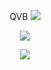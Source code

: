 
<p align="center">QVB
  <img src="https://i.gyazo.com/48285115ab09a07ee37b79851c28fa9b.png"><p/>
<p align="center"> 
  <img src="https://i.gyazo.com/48285115ab09a07ee37b79851c28fa9b.png"><p/>
<p align="center">
  <img src="https://i.gyazo.com/48285115ab09a07ee37b79851c28fa9b.png"><p/>
